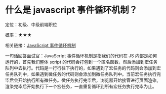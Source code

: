 <script lang="ts" setup>
import { loginRead } from '@/utils/login-read'
loginRead('q10000')
</script>

# 什么是 javascript 事件循环机制？



定位：初级、中级前端职位

概率：★★★

相关链接：[JavaScript 事件循环机制](/documents/part2/javascript-advanced/event-loop.html)

一句话回答面试官：JavaScript 事件循环机制是指我们的代码在 JS 内部是如何运行的，首先我们整体 script 的代码会打包到一个匿名函数，然后添加到宏任务队列中去执行。代码是一行行往下执行的，如果遇到了宏任务的代码则会添加到宏任务队列中，如果遇到微任务的代码则会添加到微任务队列中。当前宏任务执行完毕后会开始执行所有微任务。微任务执行完毕后，浏览器开始接管进行页面渲染。渲染完毕后开始执行下一个宏任务，一直重复循环到所有宏任务执行完毕为止。
